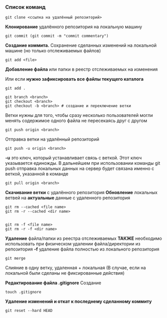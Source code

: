 ### Список команд

```
git clone <ссылка на удалённый репозиторий>
```
**Клонирование** удалённого репозитория на локальную машину




```
git commit (git commit -m "commit commentary")
```
**Создание коммита.** Сохранение сделанных изменений на локальной машине (но только отслеживаемых файлов)




```
git add <file>
```
**Добавление файла** или папки в реестр отслеживаемых на изменения

Или если **нужно зафиксировать все файлы текущего каталога**
```
git add .
```



```
git branch <branch> 
git checkout <brаnch>
git checkout -b <branch> # создание и переключение ветки
```
Ветки нужны для того, чтобы сразу несколько пользователей могли менять содержимое одного файла не пересекаясь друг с другом



```
git push origin <branch>
```
Отправка ветки на удалённый репозиторий

```
git push -u origin <branch>
```
**-u** это ключ, который устанавливает связь с веткой. Этот ключ указывается единожды. В дальнейшем при использовании команды git push отправка локальных данных на сервер будет связана именно с веткой, указанной в команде



```
git pull origin <branch>
```
**Скачивание ветки** с удалённого репозитория
**Обновление** локальных ветвей на **актуальные** данные с удаленного репозитория




```
git rm --cached <file name> 
git rm -r --cached <dir name>


git rm -f <file name> 
git rm -r -f <dir name>
```
**Удаление** файла/папки из реестра отслеживаемых
**ТАКЖЕ** необходимо использовать при физическом удалении файла/директории из репозитория
**-f** удаление файла полностью из локального репозитория




```
git merge
```
Слияние в одну ветку, удаленная + локальная (В случае, если на локальной были сделаны не фиксированные действия)




**Редактирование файла .gitignore**
Создание
```
touch .gitignore
```


**Удаление изменений и откат к последнему сделанному коммиту**
```
git reset --hard HEAD
```

